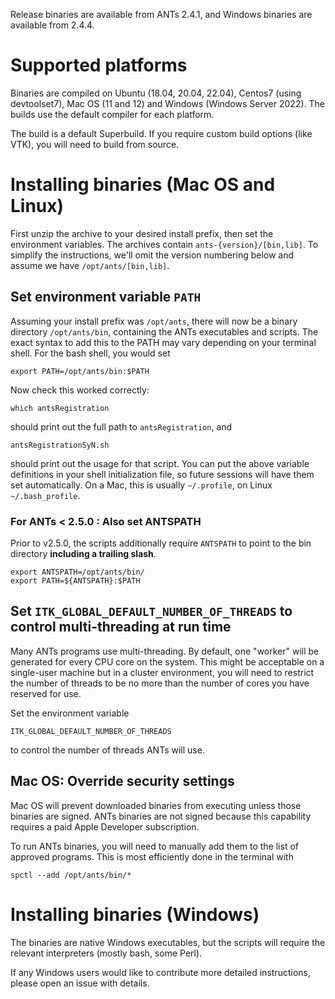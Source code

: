 Release binaries are available from ANTs 2.4.1, and Windows binaries are available from 2.4.4.


# Supported platforms

Binaries are compiled on Ubuntu (18.04, 20.04, 22.04), Centos7 (using devtoolset7), Mac OS (11 and 12) and Windows (Windows Server 2022). The builds use the default compiler for each platform.

The build is a default Superbuild. If you require custom build options (like VTK), you will need to build from source.


# Installing binaries (Mac OS and Linux)

First unzip the archive to your desired install prefix, then set the environment variables. The archives contain `ants-{version}/[bin,lib]`. To simplify the instructions, we'll omit the version numbering below and assume we have `/opt/ants/[bin,lib]`.


## Set environment variable `PATH`

Assuming your install prefix was `/opt/ants`, there will now be a binary directory `/opt/ants/bin`, containing the ANTs executables and scripts. The exact syntax to add this to the PATH may vary depending on your terminal shell. For the bash shell, you would set

```
export PATH=/opt/ants/bin:$PATH
```

Now check this worked correctly:

```
which antsRegistration
```

should print out the full path to `antsRegistration`, and

```
antsRegistrationSyN.sh
```

should print out the usage for that script. You can put the above variable definitions in your shell initialization file, so future sessions will have them set automatically. On a Mac, this is usually `~/.profile`, on Linux `~/.bash_profile`.


### For ANTs < 2.5.0 : Also set ANTSPATH

Prior to v2.5.0, the scripts additionally require `ANTSPATH` to point to the bin directory **including a trailing slash**.

```
export ANTSPATH=/opt/ants/bin/
export PATH=${ANTSPATH}:$PATH
```

## Set `ITK_GLOBAL_DEFAULT_NUMBER_OF_THREADS` to control multi-threading at run time

Many ANTs programs use multi-threading. By default, one "worker" will be generated for every CPU core on the system. This might be acceptable on a single-user machine but in a cluster environment, you will need to restrict the number of threads to be no more than the number of cores you have reserved for use.

Set the environment variable

```
ITK_GLOBAL_DEFAULT_NUMBER_OF_THREADS
```

to control the number of threads ANTs will use. 


## Mac OS: Override security settings

Mac OS will prevent downloaded binaries from executing unless those binaries are signed. ANTs binaries are not signed because this capability requires a paid Apple Developer subscription.

To run ANTs binaries, you will need to manually add them to the list of approved programs. This is most efficiently done in the terminal with

```
spctl --add /opt/ants/bin/*
```

# Installing binaries (Windows)

The binaries are native Windows executables, but the scripts will require the relevant interpreters (mostly bash, some Perl). 

If any Windows users would like to contribute more detailed instructions, please open an issue with details.
